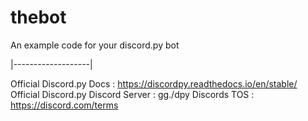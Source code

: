 # thebot
An example code for your discord.py bot

|-------------------|

Official Discord.py Docs : https://discordpy.readthedocs.io/en/stable/
Official Discord.py Discord Server : gg./dpy
Discords TOS : https://discord.com/terms
